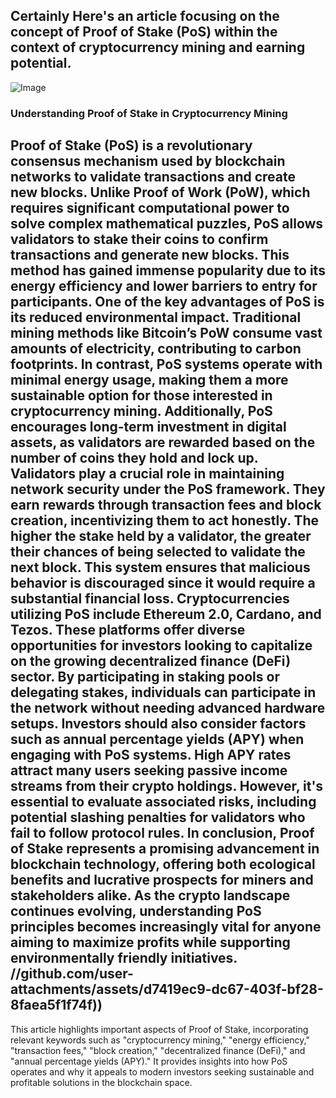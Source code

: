 Certainly Here's an article focusing on the concept of Proof of Stake (PoS) within the context of cryptocurrency mining and earning potential.
---

![Image](https://github.com/user-attachments/assets/d7419ec9-dc67-403f-bf28-8faea5f1f74f)
### Understanding Proof of Stake in Cryptocurrency Mining
Proof of Stake (PoS) is a revolutionary consensus mechanism used by blockchain networks to validate transactions and create new blocks. Unlike Proof of Work (PoW), which requires significant computational power to solve complex mathematical puzzles, PoS allows validators to stake their coins to confirm transactions and generate new blocks. This method has gained immense popularity due to its energy efficiency and lower barriers to entry for participants.
One of the key advantages of PoS is its reduced environmental impact. Traditional mining methods like Bitcoin’s PoW consume vast amounts of electricity, contributing to carbon footprints. In contrast, PoS systems operate with minimal energy usage, making them a more sustainable option for those interested in cryptocurrency mining. Additionally, PoS encourages long-term investment in digital assets, as validators are rewarded based on the number of coins they hold and lock up.
Validators play a crucial role in maintaining network security under the PoS framework. They earn rewards through transaction fees and block creation, incentivizing them to act honestly. The higher the stake held by a validator, the greater their chances of being selected to validate the next block. This system ensures that malicious behavior is discouraged since it would require a substantial financial loss.
Cryptocurrencies utilizing PoS include Ethereum 2.0, Cardano, and Tezos. These platforms offer diverse opportunities for investors looking to capitalize on the growing decentralized finance (DeFi) sector. By participating in staking pools or delegating stakes, individuals can participate in the network without needing advanced hardware setups.
Investors should also consider factors such as annual percentage yields (APY) when engaging with PoS systems. High APY rates attract many users seeking passive income streams from their crypto holdings. However, it's essential to evaluate associated risks, including potential slashing penalties for validators who fail to follow protocol rules.
In conclusion, Proof of Stake represents a promising advancement in blockchain technology, offering both ecological benefits and lucrative prospects for miners and stakeholders alike. As the crypto landscape continues evolving, understanding PoS principles becomes increasingly vital for anyone aiming to maximize profits while supporting environmentally friendly initiatives.
 //github.com/user-attachments/assets/d7419ec9-dc67-403f-bf28-8faea5f1f74f))
--- 
This article highlights important aspects of Proof of Stake, incorporating relevant keywords such as "cryptocurrency mining," "energy efficiency," "transaction fees," "block creation," "decentralized finance (DeFi)," and "annual percentage yields (APY)." It provides insights into how PoS operates and why it appeals to modern investors seeking sustainable and profitable solutions in the blockchain space.
